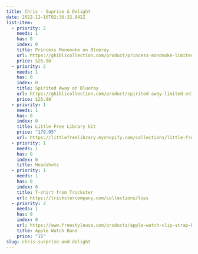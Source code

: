 ```yaml
---
title: Chris - Suprise & Delight
date: 2022-12-16T02:36:32.842Z
list-item:
  - priority: 2
    needs: 1
    has: 0
    index: 0
    title: Princess Mononoke on Blueray
    url: https://ghiblicollection.com/product/princess-mononoke-limited-edition-steelbook?product_id=7448
    price: $26.98
  - priority: 2
    needs: 1
    has: 0
    index: 0
    title: Spirited Away on Blueray
    url: https://ghiblicollection.com/product/spirited-away-limited-edition-steelbook?product_id=7485
    price: $26.98
  - priority: 1
    needs: 1
    has: 0
    index: 0
    title: Little Free Library kit
    price: "179.95"
    url: https://littlefreelibrary.myshopify.com/collections/little-free-libraries/products/mini-shed?variant=35128147574933
  - priority: 1
    needs: 1
    has: 0
    index: 0
    title: Headshots
  - priority: 1
    needs: 1
    has: 0
    index: 0
    title: T-shirt from Trickster
    url: https://trickstercompany.com/collections/tops
  - priority: 2
    needs: 1
    has: 0
    index: 0
    url: https://www.freestyleusa.com/products/apple-watch-clip-strap-kaleidoscope
    title: Apple Watch Band
    price: "15"
slug: chris-surprise-and-delight
---
```

